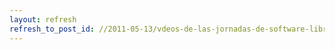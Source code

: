 ```yaml
---
layout: refresh
refresh_to_post_id: //2011-05-13/vdeos-de-las-jornadas-de-software-libre-de-ciudad-real-15-al-18-de-marzo-de-2011
---
```

